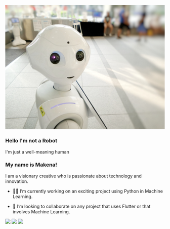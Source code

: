 ![jpg](images/github_cover.jpg)

### Hello I'm not a Robot
I'm just a well-meaning human

### My name is Makena!

I am a visionary creative who is passionate about technology and innovation.


- 🤸‍♂️ I’m currently working on an exciting project using Python in Machine Learning. 

- 🤝 I’m looking to collaborate on any project that uses Flutter or that involves Machine Learning. 
   

[<img src="https://img.shields.io/badge/twitter-%231DA1F2.svg?&style=for-the-badge&logo=twitter&logoColor=white" />](https://twitter.com/makenasandra) [<img src="https://img.shields.io/badge/medium-%2312100E.svg?&style=for-the-badge&logo=medium&logoColor=white" />](https://medium.com/@makenawachira)  [<img src="https://img.shields.io/badge/linkedin-%230077B5.svg?&style=for-the-badge&logo=linkedin&logoColor=white" />](https://www.linkedin.com/in/makenasandra/) 
